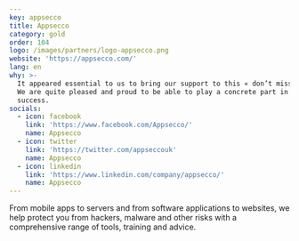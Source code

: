 ```yaml
---
key: appsecco
title: Appsecco
category: gold
order: 104
logo: /images/partners/logo-appsecco.png
website: 'https://appsecco.com/'
lang: en
why: >-
  It appeared essential to us to bring our support to this « don’t miss » event.
  We are quite pleased and proud to be able to play a concrete part in its
  success.  
socials:
  - icon: facebook
    link: 'https://www.facebook.com/Appsecco/'
    name: Appsecco
  - icon: twitter
    link: 'https://twitter.com/appseccouk'
    name: Appsecco
  - icon: linkedin
    link: 'https://www.linkedin.com/company/appsecco/'
    name: Appsecco
---
```

From mobile apps to servers and from software applications to websites, we help protect you from hackers, malware and other risks with a comprehensive range of tools, training and advice. 
